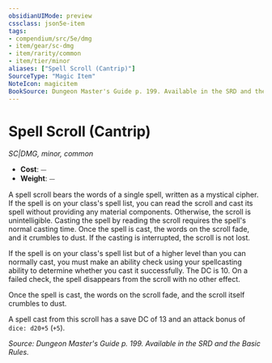 ```yaml
---
obsidianUIMode: preview
cssclass: json5e-item
tags:
- compendium/src/5e/dmg
- item/gear/sc-dmg
- item/rarity/common
- item/tier/minor
aliases: ["Spell Scroll (Cantrip)"]
SourceType: "Magic Item"
NoteIcon: magicitem
BookSource: Dungeon Master's Guide p. 199. Available in the SRD and the Basic Rules.
---
```

# Spell Scroll (Cantrip)
*SC|DMG, minor, common*  

- **Cost**: ⏤
- **Weight**: ⏤

A spell scroll bears the words of a single spell, written as a mystical cipher. If the spell is on your class's spell list, you can read the scroll and cast its spell without providing any material components. Otherwise, the scroll is unintelligible. Casting the spell by reading the scroll requires the spell's normal casting time. Once the spell is cast, the words on the scroll fade, and it crumbles to dust. If the casting is interrupted, the scroll is not lost.

If the spell is on your class's spell list but of a higher level than you can normally cast, you must make an ability check using your spellcasting ability to determine whether you cast it successfully. The DC is 10. On a failed check, the spell disappears from the scroll with no other effect.

Once the spell is cast, the words on the scroll fade, and the scroll itself crumbles to dust.

A spell cast from this scroll has a save DC of 13 and an attack bonus of `dice: d20+5` (`+5`).

*Source: Dungeon Master's Guide p. 199. Available in the SRD and the Basic Rules.*